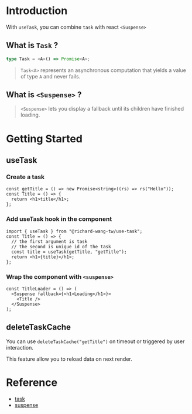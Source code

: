 # Introduction

With `useTask`, you can combine `task` with react `<Suspense>`

## What is `Task` ?

```ts
type Task = <A>() => Promise<A>;
```

> `Task<A>` represents an asynchronous computation that yields a value of type `A` and never fails.

## What is `<Suspense>` ?

> `<Suspense>` lets you display a fallback until its children have finished loading.

# Getting Started

## useTask

### Create a task

```tsx
const getTitle = () => new Promise<string>((rs) => rs("Hello"));
const Title = () => {
  return <h1>title</h1>;
};
```

### Add useTask hook in the component

```tsx
import { useTask } from "@richard-wang-tw/use-task";
const Title = () => {
  // the first argument is task
  // the second is unique id of the task
  const title = useTask(getTitle, "getTitle");
  return <h1>{title}</h1>;
};
```

### Wrap the component with `<suspense>`

```tsx
const TitleLoader = () => (
  <Suspense fallback={<h1>Loading</h1>}>
    <Title />
  </Suspense>
);
```

## deleteTaskCache

You can use `deleteTaskCache("getTitle")` on timeout or triggered by user interaction.

This feature allow you to reload data on next render.

# Reference

- [task](https://gcanti.github.io/fp-ts/modules/Task.ts.html)
- [suspense](https://react.dev/reference/react/Suspense)
